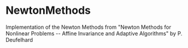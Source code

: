 # NewtonMethods
Implementation of the Newton Methods from "Newton Methods for Nonlinear Problems -- Affine Invariance and Adaptive Algorithms" by P. Deufelhard

